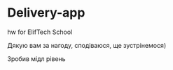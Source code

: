 # Delivery-app
hw for ElifTech School

Дякую вам за нагоду, сподіваюся, ще зустрінемося)

Зробив мідл рівень
